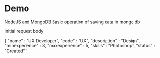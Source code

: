 # Demo

NodeJS and MongoDB
Basic operation of saving data in mongo db 


Initial request body

{
    "name" : "UX Developer",
    "code" : "UX",
    "description" : "Design",
    "minexperience" : 3,
    "maxexperience" : 5,
    "skills" : "Photoshop",
    "status" : "Created"
}
